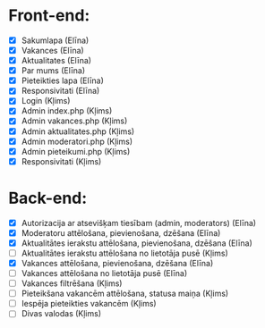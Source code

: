 # Front-end:
- [x] Sakumlapa (Elīna)
- [x] Vakances (Elīna)
- [x] Aktualitates (Elīna)
- [x] Par mums (Elīna)
- [x] Pieteikties lapa (Elīna)
- [x] Responsivitati (Elīna)
- [x] Login (Kļims)
- [x] Admin index.php (Kļims)
- [x] Admin vakances.php (Kļims)
- [x] Admin aktualitates.php (Kļims)
- [x] Admin moderatori.php (Kļims)
- [x] Admin pieteikumi.php (Kļims)
- [x] Responsivitati (Kļims)

# Back-end:
- [x] Autorizacija ar atsevišķam tiesībam (admin, moderators) (Elīna)
- [x] Moderatoru attēlošana, pievienošana, dzēšana (Elīna)
- [x] Aktualitātes ierakstu attēlošana, pievienošana, dzēšana (Elīna)
- [ ] Aktualitātes ierakstu attēlošana no lietotāja pusē (Kļims)
- [x] Vakances attēlošana, pievienošana, dzēšana (Elīna)
- [ ] Vakances attēlošana no lietotāja pusē (Elīna)
- [ ] Vakances filtrēšana (Kļims)
- [ ] Pieteikšana vakancēm attēlošana, statusa maiņa (Kļims)
- [ ] Iespēja pieteikties vakancēm (Kļims)
- [ ] Divas valodas (Kļims)